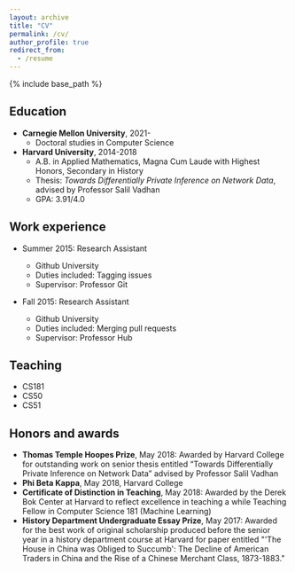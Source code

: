 ```yaml
---
layout: archive
title: "CV"
permalink: /cv/
author_profile: true
redirect_from:
  - /resume
---
```


{% include base_path %}

## Education
* __Carnegie Mellon University__, 2021-
  * Doctoral studies in Computer Science
* __Harvard University__, 2014-2018
  * A.B. in Applied Mathematics, Magna Cum Laude with Highest Honors, Secondary in History
  * Thesis: *Towards Differentially Private Inference on Network Data*, advised by Professor Salil Vadhan
  * GPA: 3.91/4.0

## Work experience
* Summer 2015: Research Assistant
  * Github University
  * Duties included: Tagging issues
  * Supervisor: Professor Git

* Fall 2015: Research Assistant
  * Github University
  * Duties included: Merging pull requests
  * Supervisor: Professor Hub

## Teaching
  * CS181
  * CS50
  * CS51

## Honors and awards
  * __Thomas Temple Hoopes Prize__, May 2018: Awarded by Harvard College for outstanding work on senior thesis entitled “Towards Differentially Private Inference on Network Data” advised by Professor Salil Vadhan
  * __Phi Beta Kappa__, May 2018, Harvard College
  * __Certificate of Distinction in Teaching__, May 2018: Awarded by the Derek Bok Center at Harvard to reflect excellence in teaching a while Teaching Fellow in Computer Science 181 (Machine Learning)
  * __History Department Undergraduate Essay Prize__, May 2017: Awarded for the best work of original scholarship produced before the senior year in a history department course at Harvard for paper entitled "'The House in China was Obliged to Succumb': The Decline of American Traders in China and the Rise of a Chinese Merchant Class, 1873-1883."


<!-- Service and leadership
======
* Currently signed in to 43 different slack teams -->
